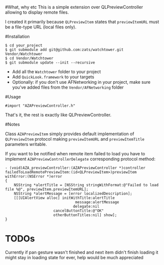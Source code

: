 #What, why etc
This is a simple extension over QLPreviewController allowing to display remote files.

I created it primarily because `QLPreviewItem` states that `previewItemURL` must be a file-type URL (local files only).

#Installation

	$ cd your_project
	$ git submodule add git@github.com:zats/watchtower.git Vendor/Watchtower
	$ cd Vendor/Watchtower
	$ git submodule update --init --recursive
	
* Add all the `Watchtower` folder to your project
* Add `QuickLook.framework` to your targets
* Optionally: if you don't use AFNetworking in your project, make sure you've added files from the `Vendor/AFNetworking` folder 

#Usage

	#import "AZAPreviewController.h"

That's it, the rest is exactly like QLPreviewController.

#Notes

Class `AZAPreviewItem` simply provides default implementation of `QLPreviewItem` protocol making `previewItemURL` and `previewItemTitle` parameters writable.

If you want to be notified when remote item failed to load you have to implement `AZAPreviewControllerDelegate` corresponding protocol method:

	- (void)AZA_previewController:(AZAPreviewController *)controller failedToLoadRemotePreviewItem:(id<QLPreviewItem>)previewItem withError:(NSError *)error
	{
		NSString *alertTitle = [NSString stringWithFormat:@"Failed to load file %@", previewItem.previewItemURL];
		NSString *alertMessage = [error localizedDescription];
		[[[UIAlertView alloc] initWithTitle:alertTitle
									message:alertMessage
								   delegate:nil
						  cancelButtonTitle:@"OK"
						  otherButtonTitles:nil] show];
	}

# TODOs

Currently if pan gesture wasn't finished and next item didn't finish loading it might stay in loading state for ever, help would be much appreciated